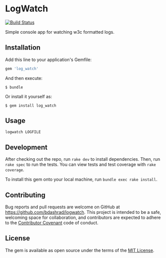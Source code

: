 # LogWatch
[![Build Status](https://travis-ci.org/bdashrad/logwatch.svg?branch=master)](https://travis-ci.org/bdashrad/logwatch)

Simple console app for watching w3c formatted logs.

## Installation

Add this line to your application's Gemfile:

```ruby
gem 'log_watch'
```

And then execute:

    $ bundle

Or install it yourself as:

    $ gem install log_watch

## Usage

    logwatch LOGFILE

## Development

After checking out the repo, run `rake dev` to install dependencies. Then, run `rake spec` to run the tests. You can view tests and test coverage with `rake coverage`.

To install this gem onto your local machine, run `bundle exec rake install`.

## Contributing

Bug reports and pull requests are welcome on GitHub at https://github.com/bdashrad/logwatch. This project is intended to be a safe, welcoming space for collaboration, and contributors are expected to adhere to the [Contributor Covenant](contributor-covenant.org) code of conduct.


## License

The gem is available as open source under the terms of the [MIT License](http://opensource.org/licenses/MIT).

